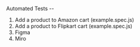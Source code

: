 Automated Tests --

1. Add a product to Amazon cart (example.spec.js)
2. Add a product to Flipkart cart (example.spec.js)
3. Figma 
4. Miro 
